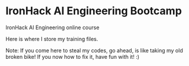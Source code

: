 # IronHack AI Engineering Bootcamp
IronHack AI Engineering online course

Here is where I store my training files.

Note: If you come here to steal my codes, go ahead, is like taking my old broken bike! 
If you now how to fix it, have fun with it! :)
